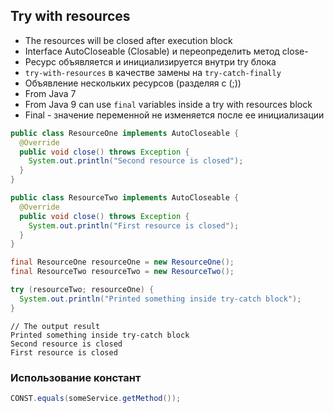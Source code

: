 ## Try with resources
- The resources will be closed after execution block
- Interface AutoCloseable (Closable) и переопределить метод close-
- Ресурс объявляется и инициализируется внутри try блока
- `try-with-resources` в качестве замены на `try-catch-finally`
- Объявление нескольких ресурсов (разделяя с (;))
- From Java 7
- From Java 9 can use `final` variables inside a try with resources block
- Final - значение переменной не изменяется после ее инициализации

```Java
public class ResourceOne implements AutoCloseable {
  @Override
  public void close() throws Exception {
    System.out.println("Second resource is closed");
  }
}
```
```Java
public class ResourceTwo implements AutoCloseable {
  @Override
  public void close() throws Exception {
    System.out.println("First resource is closed");
  }
}
```
```Java
final ResourceOne resourceOne = new ResourceOne();
final ResourceTwo resourceTwo = new ResourceTwo();

try (resourceTwo; resourceOne) {
  System.out.println("Printed something inside try-catch block");
}
```
```
// The output result
Printed something inside try-catch block
Second resource is closed
First resource is closed
```

### Использование констант
```Java
CONST.equals(someService.getMethod());
```
